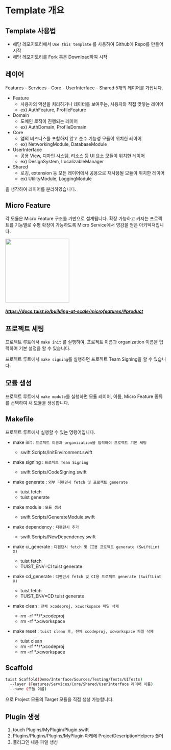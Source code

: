 # Template 개요
## Template 사용법
- 해당 레포지토리에서 `Use this template` 를 사용하여 Github에 Repo를 만들어 시작
- 해당 레포지토리를 Fork 혹은 Download하여 시작

## 레이어 
Features - Services - Core - UserInterface - Shared
5개의 레이어를 가집니다.

- Feature
  - 사용자의 액션을 처리하거나 데이터를 보여주는, 사용자와 직접 맞닿는 레이어
  - ex) AuthFeature, ProfileFeature
- Domain
  - 도메인 로직이 진행되는 레이어
  - ex) AuthDomain, ProfileDomain
- Core
  - 앱의 비즈니스를 포함하지 않고 순수 기능성 모듈이 위치한 레이어
  - ex) NetworkingModule, DatabaseModule
- UserInterface
  - 공용 View, 디자인 시스템, 리소스 등 UI 요소 모듈이 위치한 레이어
  - ex) DesignSystem, LocalizableManager
- Shared
  - 로깅, extension 등 모든 레이어에서 공용으로 재사용될 모듈이 위치한 레이어
  - ex) UtilityModule, LoggingModule

을 생각하여 레이어를 분리하였습니다.

## Micro Feature
각 모듈은 Micro Feature 구조를 기반으로 설계됩니다.
확장 가능하고 커지는 프로젝트를 기능별로 수평 확장이 가능하도록 Micro Service에서 영감을 얻은 아키텍쳐입니다.

<img src="https://user-images.githubusercontent.com/74440939/210211725-5ac7c9fe-bf25-4707-9775-4f46f1c0c522.png" width="200">

##### https://docs.tuist.io/building-at-scale/microfeatures/#product

## 프로젝트 세팅
프로젝트 루트에서 `make init` 를 실행하여, 프로젝트 이름과 organization 이름을 입력하여 기본 설정을 할 수 있습니다.

프로젝트 루트에서 `make signing`를 실행하면 프로젝트 Team Signing을 할 수 있습니다.

## 모듈 생성
프로젝트 루트에서 `make module`를 실행하면 모듈 레이어, 이름, Micro Feature 종류를 선택하여 새 모듈을 생성합니다.

## Makefile
프로젝트 루트에서 실행할 수 있는 명령어입니다.
- make init : `프로젝트 이름과 organization을 입력하여 프로젝트 기본 세팅`
  - swift Scripts/InitEnvironment.swift

- make signing : `프로젝트 Team Signing`
  - swift Scripts/CodeSigning.swift

- make generate : `외부 디펜던시 fetch 및 프로젝트 generate`
  - tuist fetch
  - tuist generate

- make module : `모듈 생성`
  - swift Scripts/GenerateModule.swift

- make dependency : `디펜던시 추가`
  - swift Scripts/NewDependency.swift

- make ci_generate : `디펜던시 fetch 및 CI용 프로젝트 generate (SwiftLint X)`
  - tuist fetch
  - TUIST_ENV=CI tuist generate

- make cd_generate : `디펜던시 fetch 및 CI용 프로젝트 generate (SwiftLint X)`
  - tuist fetch
  - TUIST_ENV=CD tuist generate

- make clean : `전체 xcodeproj, xcworkspace 파일 삭제`
  - rm -rf **/*.xcodeproj
  - rm -rf *.xcworkspace

- make reset : `tuist clean 후, 전체 xcodeproj, xcworkspace 파일 삭제`
  - tuist clean
  - rm -rf **/*.xcodeproj
  - rm -rf *.xcworkspace

## Scaffold
```sh
tuist Scaffold(Demo/Interface/Sources/Testing/Tests/UITests) 
  --layer (Features/Services/Core/Shared/UserInterface 레이어 이름)
  --name (모듈 이름)
```

으로 Project 모듈의 Target 모듈을 직접 생성 가능합니다.


## Plugin 생성
1. touch Plugins/MyPlugin/Plugin.swift
2. Plugins/Plugins/Plugins/MyPlugin 아래에 ProjectDescriptionHelpers 폴더
3. 플러그인 내용 파일 생성 